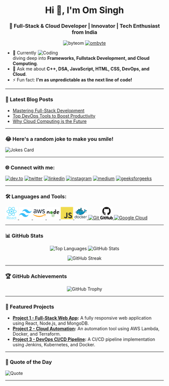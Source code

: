 <h1 align="center">Hi 👋, I'm Om Singh</h1>
<h3 align="center">🚀 Full-Stack & Cloud Developer | Innovator | Tech Enthusiast from India</h3>

<p align="center">
  <img src="https://komarev.com/ghpvc/?username=byteom&label=Profile%20views&color=0e75b6&style=flat" alt="byteom" />
  <a href="https://twitter.com/ombyte" target="blank"><img src="https://img.shields.io/twitter/follow/ombyte?logo=twitter&style=for-the-badge" alt="ombyte" /></a>
</p>

<img align="right" alt="Coding" width="400" src="https://d6f6d0kpz0gyr.cloudfront.net/uploads/images-archive/Blog/Gifs/coding.gif" />

- 🌱 Currently diving deep into **Frameworks, Fullstack Development, and Cloud Computing**.
- 💬 Ask me about **C++, DSA, JavaScript, HTML, CSS, DevOps, and Cloud**.
- ⚡ Fun fact: **I'm as unpredictable as the next line of code!**

---

### 📰 Latest Blog Posts
<!-- BLOG-POST-LIST:START -->
- [Mastering Full-Stack Development](https://medium.com/@byteom/mastering-full-stack-development)
- [Top DevOps Tools to Boost Productivity](https://medium.com/@byteom/top-devops-tools)
- [Why Cloud Computing is the Future](https://medium.com/@byteom/cloud-computing-future)
<!-- BLOG-POST-LIST:END -->

---

### 😂 Here's a random joke to make you smile!
![Jokes Card](https://readme-jokes.vercel.app/api)

---

<h3 align="left">🌐 Connect with me:</h3>
<p align="left">
  <a href="https://dev.to/byteom" target="blank"><img src="https://img.icons8.com/ios-filled/50/000000/dev.png" alt="dev.to" height="30" width="40" /></a>
  <a href="https://twitter.com/ombyte" target="blank"><img src="https://img.icons8.com/ios-filled/50/000000/twitter-squared.png" alt="twitter" height="30" width="40" /></a>
  <a href="https://linkedin.com/in/byteom" target="blank"><img src="https://img.icons8.com/ios-filled/50/000000/linkedin.png" alt="linkedin" height="30" width="40" /></a>
  <a href="https://instagram.com/aroh_singh_rathour" target="blank"><img src="https://img.icons8.com/ios-filled/50/000000/instagram-new.png" alt="instagram" height="30" width="40" /></a>
  <a href="https://medium.com/@byteom" target="blank"><img src="https://img.icons8.com/ios-filled/50/000000/medium-monogram.png" alt="medium" height="30" width="40" /></a>
  <a href="https://auth.geeksforgeeks.org/user/byteom" target="blank"><img src="https://img.icons8.com/ios-filled/50/000000/geeksforgeeks.png" alt="geeksforgeeks" height="30" width="40" /></a>
</p>

---

<h3 align="left">🛠️ Languages and Tools:</h3>
<p align="left">
  <a href="https://reactjs.org/" target="_blank" rel="noreferrer"> <img src="https://raw.githubusercontent.com/devicons/devicon/master/icons/react/react-original-wordmark.svg" alt="React" width="40" height="40"/> </a>
  <a href="https://tailwindcss.com/" target="_blank" rel="noreferrer"> <img src="https://raw.githubusercontent.com/devicons/devicon/master/icons/tailwindcss/tailwindcss-plain.svg" alt="TailwindCSS" width="40" height="40"/> </a>
  <a href="https://aws.amazon.com" target="_blank" rel="noreferrer"> <img src="https://raw.githubusercontent.com/devicons/devicon/master/icons/amazonwebservices/amazonwebservices-original-wordmark.svg" alt="AWS" width="40" height="40"/> </a>
  <a href="https://nodejs.org" target="_blank" rel="noreferrer"> <img src="https://raw.githubusercontent.com/devicons/devicon/master/icons/nodejs/nodejs-original-wordmark.svg" alt="Node.js" width="40" height="40"/> </a>
  <a href="https://developer.mozilla.org/en-US/docs/Web/JavaScript" target="_blank" rel="noreferrer"> <img src="https://raw.githubusercontent.com/devicons/devicon/master/icons/javascript/javascript-original.svg" alt="JavaScript" width="40" height="40"/> </a>
  <a href="https://www.docker.com/" target="_blank" rel="noreferrer"> <img src="https://raw.githubusercontent.com/devicons/devicon/master/icons/docker/docker-original-wordmark.svg" alt="Docker" width="40" height="40"/> </a>
  <a href="https://git-scm.com/" target="_blank" rel="noreferrer"> <img src="https://www.vectorlogo.zone/logos/git-scm/git-scm-icon.svg" alt="Git" width="40" height="40"/> </a>
  <a href="https://github.com/" target="_blank" rel="noreferrer"> <img src="https://raw.githubusercontent.com/devicons/devicon/master/icons/github/github-original-wordmark.svg" alt="GitHub" width="40" height="40"/> </a>
  <a href="https://cloud.google.com/" target="_blank" rel="noreferrer"> <img src="https://www.vectorlogo.zone/logos/google_cloud/google_cloud-icon.svg" alt="Google Cloud" width="40" height="40"/> </a>
</p>

---

<h3 align="left">📊 GitHub Stats</h3>
<p align="center">
  <img src="https://github-readme-stats.vercel.app/api/top-langs?username=byteom&show_icons=true&locale=en&layout=compact" alt="Top Languages" width="45%" />
  <img src="https://github-readme-stats.vercel.app/api?username=byteom&show_icons=true&locale=en" alt="GitHub Stats" width="45%" />
</p>
<p align="center">
  <img src="https://github-readme-streak-stats.herokuapp.com/?user=byteom&" alt="GitHub Streak" width="45%" />
</p>

---

### 🏆 GitHub Achievements
<p align="center">
  <img src="https://github-profile-trophy.vercel.app/?username=byteom&margin-w=15&margin-h=15" alt="GitHub Trophy" />
</p>

---

### 🚀 Featured Projects
- **[Project 1 - Full-Stack Web App](https://github.com/byteom/project1):** A fully responsive web application using React, Node.js, and MongoDB.
- **[Project 2 - Cloud Automation](https://github.com/byteom/project2):** An automation tool using AWS Lambda, Docker, and Terraform.
- **[Project 3 - DevOps CI/CD Pipeline](https://github.com/byteom/project3):** A CI/CD pipeline implementation using Jenkins, Kubernetes, and Docker.

---

### 📝 Quote of the Day
![Quote](https://quotes-github-readme.vercel.app/api?type=horizontal&theme=light)

---

